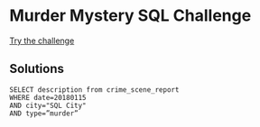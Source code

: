 # Murder Mystery SQL Challenge

[Try the challenge](https://mystery.knightlab.com/)

## Solutions

```
SELECT description from crime_scene_report
WHERE date=20180115 
AND city="SQL City" 
AND type=”murder”
```
